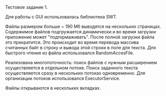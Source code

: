 Тестовое задание 1.

Для работы с GUI использовалась библиотека SWT.

Файлы размером больше ~ 190 Мб выводятся на нескольких страницах. Содержимое файлов подгружается динамически и во время загрузки приложение может "подтормаживать". После полной загрузки файла это прекратится. Это происходит во время перевода массива считанных байт в строку и вывода этой строки в поле для текста. Для быстрого чтения из файла использовался RandomAccesFile.

Реализована многопоточность: поиск файлов с нужным расширением осуществляется в отдельном потоке. Поиск заданного текста осуществляется сразу в нескольких потоках одновременно. Для организации потоков использовался ExecutorService.

Файлы открываются в нескольких вкладках.
